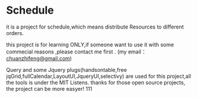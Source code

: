 ﻿# Schedule
it is a project for schedule,which means distribute Resources to different orders.

this project is for learning ONLY,if someone want to use it with some commecial reasons ,please contact me first .
(my email：chuanzhifeng@gmail.com)

Query and some Jquery plugs(handsontable,free jqGrid,fullCalendar,LayoutUI,JqueryUI,selectivy) are used for this project,all the tools is under the MIT Listens.
thanks for those open source projects, the project can be more easyer!
111